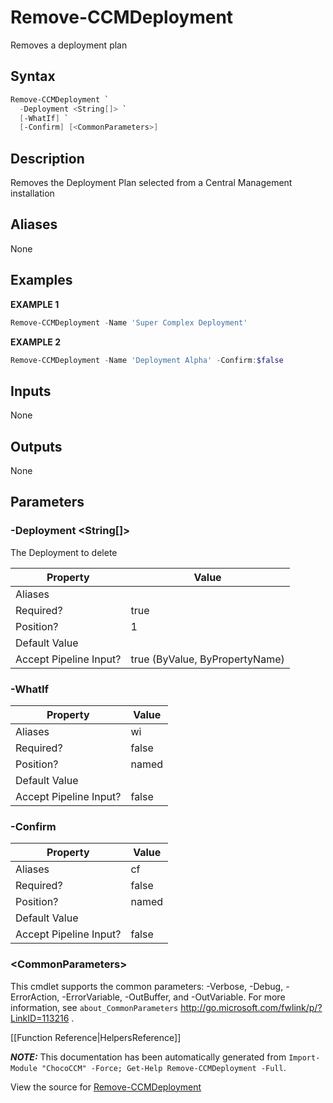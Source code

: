 # Remove-CCMDeployment

<!-- This documentation is automatically generated from /Remove-CCMDeployment.ps1 using GenerateDocs.ps1. Contributions are welcome at the original location(s). -->

Removes a deployment plan

## Syntax

~~~powershell
Remove-CCMDeployment `
  -Deployment <String[]> `
  [-WhatIf] `
  [-Confirm] [<CommonParameters>]
~~~

## Description

Removes the Deployment Plan selected from a Central Management installation


## Aliases

None

## Examples

 **EXAMPLE 1**

~~~powershell
Remove-CCMDeployment -Name 'Super Complex Deployment'

~~~

**EXAMPLE 2**

~~~powershell
Remove-CCMDeployment -Name 'Deployment Alpha' -Confirm:$false

~~~ 

## Inputs

None

## Outputs

None

## Parameters

###  -Deployment &lt;String[]&gt;
The Deployment to  delete

Property               | Value
---------------------- | ------------------------------
Aliases                | 
Required?              | true
Position?              | 1
Default Value          | 
Accept Pipeline Input? | true (ByValue, ByPropertyName)
 
###  -WhatIf
Property               | Value
---------------------- | -----
Aliases                | wi
Required?              | false
Position?              | named
Default Value          | 
Accept Pipeline Input? | false
 
###  -Confirm
Property               | Value
---------------------- | -----
Aliases                | cf
Required?              | false
Position?              | named
Default Value          | 
Accept Pipeline Input? | false
 
### &lt;CommonParameters&gt;

This cmdlet supports the common parameters: -Verbose, -Debug, -ErrorAction, -ErrorVariable, -OutBuffer, and -OutVariable. For more information, see `about_CommonParameters` http://go.microsoft.com/fwlink/p/?LinkID=113216 .



[[Function Reference|HelpersReference]]

***NOTE:*** This documentation has been automatically generated from `Import-Module "ChocoCCM" -Force; Get-Help Remove-CCMDeployment -Full`.

View the source for [Remove-CCMDeployment](/Remove-CCMDeployment.ps1)
